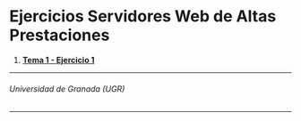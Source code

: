 # Ejercicios Servidores Web de Altas Prestaciones


1.  **[ Tema 1 - Ejercicio 1  ](https://github.com/antoniovj1/servidores_web_altas_prestaciones_ugr/tree/master/trabajos_de_clase/ejercicio1_tema1.md)**

___
###### Universidad de Granada (UGR)
___
